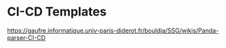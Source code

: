 # CI-CD Templates

https://gaufre.informatique.univ-paris-diderot.fr/bouldja/SSG/wikis/Panda-parser-CI-CD